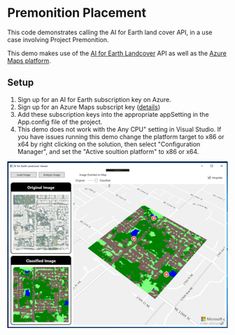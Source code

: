 # Premonition Placement

This code demonstrates calling the AI for Earth land cover API, in a use case involving Project Premonition. 

This demo makes use of the [AI for Earth Landcover](https://www.microsoft.com/en-us/aiforearth/land-cover-mapping.aspx) API as well as the [Azure Maps platform](https://aka.ms/AzureMaps). 

## Setup

1. Sign up for an AI for Earth subscription key on Azure.
2. Sign up for an Azure Maps subscript key ([details](https://docs.microsoft.com/en-us/azure/location-based-services/how-to-manage-account-keys))
3. Add these subscription keys into the appropriate appSetting in the App.config file of the project. 
4. This demo does not work with the Any CPU" setting in Visual Studio. If you have issues running this demo change the platform target to x86 or x64 by right clicking on the solution, then select "Configuration Manager", and set the "Active soultion platform" to x86 or x64.

![AI for Earth Landcover Map](AIForEarthLandcoverMap.png)